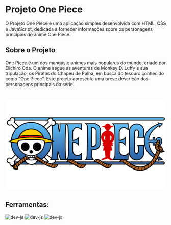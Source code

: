 # Projeto One Piece
O Projeto One Piece é uma aplicação simples desenvolvida com HTML, CSS e JavaScript, dedicada a fornecer informações sobre os personagens principais do anime One Piece.

## Sobre o Projeto
One Piece é um dos mangás e animes mais populares do mundo, criado por Eiichiro Oda. O anime segue as aventuras de Monkey D. Luffy e sua tripulação, os Piratas do Chapéu de Palha, em busca do tesouro conhecido como "One Piece". Este projeto apresenta uma breve descrição dos personagens principais da série.

<h1 align="center">
    <img src="./src/imagens/one-piece-logo.png" width="500px" >
</h1>

## Ferramentas:
<div>
        <img align="center" alt="dev-js" height="40" width="50" <img src="https://cdn.jsdelivr.net/gh/devicons/devicon/icons/html5/html5-original.svg" />
        <img align="center" alt="dev-js" height="40" width="50" <img src="https://cdn.jsdelivr.net/gh/devicons/devicon/icons/css3/css3-original.svg" />
        <img align="center" alt="dev-js" height="40" width="50" <img src="https://cdn.jsdelivr.net/gh/devicons/devicon/icons/javascript/javascript-original.svg">
</div>

